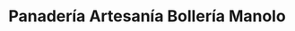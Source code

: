 ---
title: "Panadería Artesanía Bollería Manolo"
url: /bullas/panaderia-artesania-bolleria-manolo/
shop: panadería
---